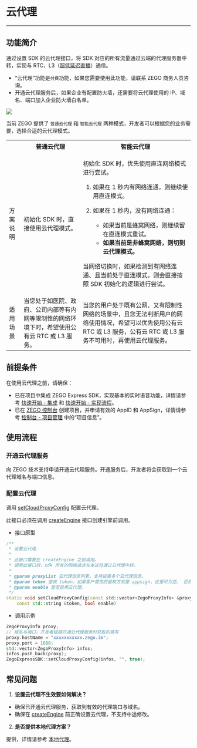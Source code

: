 # 云代理

- - -

## 功能简介

通过设置 SDK 的云代理接口，将 SDK 对应的所有流量通过云端的代理服务器中转，实现与 RTC、L3（[超低延迟直播](https://doc-zh.zego.im/article/20669)）通信。

<Warning title="注意">

- “云代理”功能是`付费`功能，如果您需要使用此功能，请联系 ZEGO 商务人员咨询。
- 开通云代理服务后，如果企业有配置防火墙，还需要将云代理使用的 IP、域名、端口加入企业防火墙白名单。
</Warning>

<Frame width="auto" height="auto" >
  <img src="https://doc-media.zego.im/sdk-doc/Pics/Express/Cloud_Proxy.png" />
</Frame>

当前 ZEGO 提供了 `普通云代理` 和 `智能云代理` 两种模式，开发者可以根据您的业务需要，选择合适的云代理模式。

<table>

<tbody><tr>
<th></th>
<th>普通云代理</th>
<th>智能云代理</th>
</tr>
<tr>
<td>方案说明</td>
<td>初始化 SDK 时，直接使用云代理模式。</td>
<td><p>初始化 SDK 时，优先使用直连网络模式进行尝试。</p><ol><li>如果在 1 秒内有网络连通，则继续使用直连模式。</li><li><p>如果在 1 秒内，没有网络连通：</p><ul><li>如果当前是蜂窝网络，则继续留在直连模式重试。</li><li><b>如果当前是非蜂窝网络，则切到云代理模式。</b></li></ul></li></ol><p>当网络切换时，如果检测到有网络连通、且当前处于直连模式，则会直接按照 SDK 初始化的逻辑进行尝试。</p></td>
</tr>
<tr>
<td>适用场景</td>
<td>当您处于如医院、政府、公司内部等有内网等限制性的网络环境下时，希望使用公有云 RTC 或 L3 服务。</td>
<td>当您的用户处于既有公网、又有限制性网络的场景中，且您无法判断用户的网络使用情况，希望可以优先使用公有云 RTC 或 L3 服务，公有云 RTC 或 L3 服务不可用时，再使用云代理服务。</td>
</tr>
</tbody></table>

## 前提条件

在使用云代理之前，请确保：

- 已在项目中集成 ZEGO Express SDK，实现基本的实时语音功能，详情请参考 [快速开始 - 集成](https://doc-zh.zego.im/article/17991) 和 [快速开始 - 实现流程](https://doc-zh.zego.im/article/17992)。
- 已在 [ZEGO 控制台](https://console.zego.im) 创建项目，并申请有效的 AppID 和 AppSign，详情请参考 [控制台 - 项目管理](/console/project-info) 中的“项目信息”。

## 使用流程

### 开通云代理服务

向 ZEGO 技术支持申请开通云代理服务。开通服务后，开发者将会获取到一个云代理域名与端口信息。

### 配置云代理

调用 [setCloudProxyConfig](https://doc-zh.zego.im/article/api?doc=Express_Audio_SDK_API~cpp_ue~class~ZegoExpressSDK#set-cloud-proxy-config) 配置云代理。

<Warning title="注意">


此接口必须在调用 [createEngine](https://doc-zh.zego.im/article/api?doc=Express_Audio_SDK_API~cpp_ue~class~ZegoExpressSDK#create-engine) 接口创建引擎前调用。

</Warning>



- 接口原型

```cpp
/**
 * 设置云代理.
 *
 * 此接口需要在 createEngine 之前调用。
 * 调用此接口后，sdk 所有的网络请求与发送将通过云代理中转。
 *
 * @param proxyList 云代理信息列表，支持设置多个云代理信息。
 * @param token 鉴权 token，如果客户使用的鉴权方式是 appsign，这里可为空。 否则必须填入 token。
 * @param enable 是否启用云代理。
 */
static void setCloudProxyConfig(const std::vector<ZegoProxyInfo> &proxyList,
    const std::string &token, bool enable)
```

- 调用示例

```cpp
ZegoProxyInfo proxy;
// 域名与端口，开发者根据开通云代理服务时获取的填写
proxy.hostName = "xxxxxxxxxxx.zego.im";
proxy.port = 1080;
std::vector<ZegoProxyInfo> infos;
infos.push_back(proxy);
ZegoExpressSDK::setCloudProxyConfig(infos, "", true);
```

## 常见问题

1. **设置云代理不生效要如何解决？**

- 确保已开通云代理服务，获取到有效的代理端口与域名。
- 确保在 [createEngine](https://doc-zh.zego.im/article/api?doc=Express_Audio_SDK_API~cpp_ue~class~ZegoExpressSDK#create-engine) 前正确设置云代理，不支持中途修改。

2. **是否提供本地代理方案？**

提供，详情请参考 [本地代理](https://doc-zh.zego.im/article/15856)。
